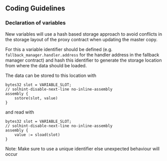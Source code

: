 ## Coding Guidelines

### Declaration of variables
New variables will use a hash based storage approach to avoid conflicts in the storage layout of the proxy contract when updating the master copy.

For this a variable identifier should be defined (e.g. `fallback_manager.handler.address` for the handler address in the fallback manager contract) and hash this identifier to generate the storage location from where the data should be loaded.

The data can be stored to this location with 

```
bytes32 slot = VARIABLE_SLOT;
// solhint-disable-next-line no-inline-assembly
assembly {
    sstore(slot, value)
}
```

and read with

```
bytes32 slot = VARIABLE_SLOT;
// solhint-disable-next-line no-inline-assembly
assembly {
    value := sload(slot)
}
```

Note: Make sure to use a unique identifier else unexpected behaviour will occur
